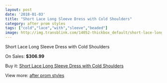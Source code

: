 ```yaml
---
layout: post
date: '2018-01-03'
title: "Short Lace Long Sleeve Dress with Cold Shoulders"
category: after prom styles
tags: ["cold","lace","with","sleeve","beaded"]
image: http://img.transblink.com/14052-thickbox_default/short-lace-long-sleeve-dress-with-cold-shoulders.jpg
---
```

Short Lace Long Sleeve Dress with Cold Shoulders

On Sales: **$306.99**
<a href="https://www.transblink.com/en/after-prom-styles/4498-short-lace-long-sleeve-dress-with-cold-shoulders.html"><amp-img layout="responsive" width="600" height="600" src="//img.transblink.com/14052-thickbox_default/short-lace-long-sleeve-dress-with-cold-shoulders.jpg" alt="Short Lace Long Sleeve Dress with Cold Shoulders 0" /></a>
<a href="https://www.transblink.com/en/after-prom-styles/4498-short-lace-long-sleeve-dress-with-cold-shoulders.html"><amp-img layout="responsive" width="600" height="600" src="//img.transblink.com/14054-thickbox_default/short-lace-long-sleeve-dress-with-cold-shoulders.jpg" alt="Short Lace Long Sleeve Dress with Cold Shoulders 1" /></a>
<a href="https://www.transblink.com/en/after-prom-styles/4498-short-lace-long-sleeve-dress-with-cold-shoulders.html"><amp-img layout="responsive" width="600" height="600" src="//img.transblink.com/14053-thickbox_default/short-lace-long-sleeve-dress-with-cold-shoulders.jpg" alt="Short Lace Long Sleeve Dress with Cold Shoulders 2" /></a>

Buy it: [Short Lace Long Sleeve Dress with Cold Shoulders](https://www.transblink.com/en/after-prom-styles/4498-short-lace-long-sleeve-dress-with-cold-shoulders.html "Short Lace Long Sleeve Dress with Cold Shoulders")

View more: [after prom styles](https://www.transblink.com/en/55-after-prom-styles "after prom styles")